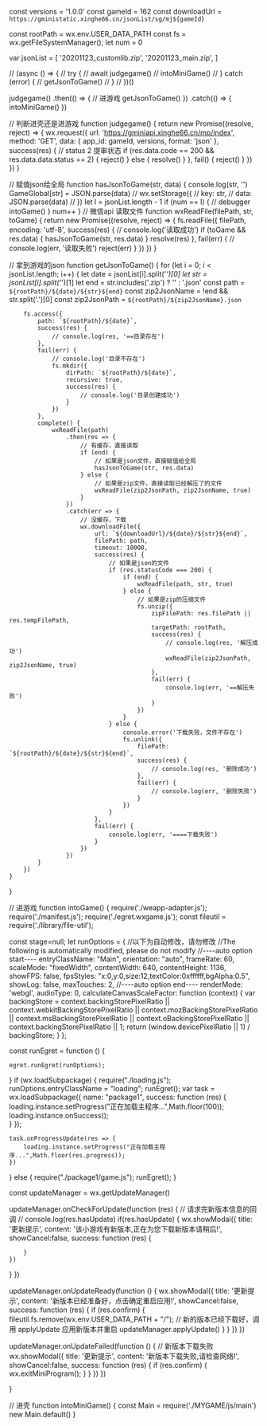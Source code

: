 const versions = '1.0.0'
const gameId = 162
const downloadUrl = `https://gministatic.xinghe66.cn/jsonList/sg/mj${gameId}`

const rootPath = wx.env.USER_DATA_PATH
const fs = wx.getFileSystemManager();
let num = 0

var jsonList = [
	'20201123_customlib.zip',
	'20201123_main.zip',
]

// (async () => {
// 	try {
// 		await judgegame()
// 		intoMiniGame()
// 	} catch (error) {
// 		getJsonToGame()
// 	}
// })()

judgegame()
	.then(() => {
		// 进游戏
    getJsonToGame()
	})
	.catch(() => {
		intoMiniGame()
	})

// 判断进壳还是进游戏
function judgegame() {
	return new Promise((resolve, reject) => {
		wx.request({
			url: 'https://gminiapi.xinghe66.cn/mp/index',
			method: 'GET',
			data: {
				app_id: gameId,
				versions,
				format: 'json'
			},
			success(res) {
				// status 2 提审状态
				if (res.data.code == 200 && res.data.data.status == 2) {
					reject()
				} else {
					resolve()
				}
			},
			fail() {
				reject()
			}
		})
	})
}

// 赋值json给全局
function hasJsonToGame(str, data) {
	console.log(str, '')
	GameGlobal[str] = JSON.parse(data)
	// wx.setStorage({
	// 	key: str,
	// 	data:  JSON.parse(data)
	// })
	let l = jsonList.length - 1
	if (num == l) {
		// debugger
		intoGame()
	}
	num++
}
// 微信api 读取文件
function wxReadFile(filePath, str, toGame) {
	return new Promise((resolve, reject) => {
		fs.readFile({
			filePath,
			encoding: 'utf-8',
			success(res) {
				// console.log('读取成功')
				if (toGame && res.data) {
					hasJsonToGame(str, res.data)
				}
				resolve(res)
			},
			fail(err) {
				// console.log(err, '读取失败')
				reject(err)
			}
		})
	})
}

// 拿到游戏的json
function getJsonToGame() {
	for (let i = 0; i < jsonList.length; i++) {
		let date = jsonList[i].split('_')[0]
		let str = jsonList[i].split('_')[1]
		let end = str.includes('.zip') ? '' : '.json'
		const path = `${rootPath}/${date}/${str}${end}`
		const zip2JsonName = !end && str.split('.')[0]
		const zip2JsonPath = `${rootPath}/${zip2JsonName}.json`

		fs.access({
			path: `${rootPath}/${date}`,
			success(res) {
				// console.log(res, '==目录存在')
			},
			fail(err) {
				// console.log('目录不存在')
				fs.mkdir({
					dirPath: `${rootPath}/${date}`,
					recursive: true,
					success(res) {
						// console.log('目录创建成功')
					}
				})
			},
			complete() {
				wxReadFile(path)
					.then(res => {
						// 有缓存，直接读取
						if (end) {
							// 如果是json文件，直接赋值给全局
							hasJsonToGame(str, res.data)
						} else {
							// 如果是zip文件，直接读取已经解压了的文件
							wxReadFile(zip2JsonPath, zip2JsonName, true)
						}
					})
					.catch(err => {
						// 没缓存，下载
						wx.downloadFile({
							url: `${downloadUrl}/${date}/${str}${end}`,
							filePath: path,
							timeout: 10000,
							success(res) {
								// 如果是json的文件
								if (res.statusCode === 200) {
									if (end) {
										wxReadFile(path, str, true)
									} else {
										// 如果是zip的压缩文件
										fs.unzip({
											zipFilePath: res.filePath || res.tempFilePath,
											targetPath: rootPath,
											success(res) {
												// console.log(res, '解压成功')
												wxReadFile(zip2JsonPath, zip2JsonName, true)
											},
											fail(err) {
												console.log(err, '==解压失败')
											}
										})
									}
								} else {
									console.error('下载失败，文件不存在')
									fs.unlink({
										filePath: `${rootPath}/${date}/${str}${end}`,
										success(res) {
											// console.log(res, '删除成功')
										},
										fail(err) {
											// console.log(err, '删除失败')
										}
									})
								}
							},
							fail(err) {
								console.log(err, '====下载失败')
							}
						})
					})
			}
		})
	}
}


// 进游戏
function intoGame() {
require('./weapp-adapter.js');
require('./manifest.js');
require('./egret.wxgame.js');
const fileutil = require('./library/file-util');

const stage=null;
let runOptions = {
    //以下为自动修改，请勿修改
    //The following is automatically modified, please do not modify
    //----auto option start----
		entryClassName: "Main",
		orientation: "auto",
		frameRate: 60,
		scaleMode: "fixedWidth",
		contentWidth: 640,
		contentHeight: 1136,
		showFPS: false,
		fpsStyles: "x:0,y:0,size:12,textColor:0xffffff,bgAlpha:0.5",
		showLog: false,
		maxTouches: 2,
		//----auto option end----
    renderMode: 'webgl',
    audioType: 0,
    calculateCanvasScaleFactor: function (context) {
        var backingStore = context.backingStorePixelRatio ||
            context.webkitBackingStorePixelRatio ||
            context.mozBackingStorePixelRatio ||
            context.msBackingStorePixelRatio ||
            context.oBackingStorePixelRatio ||
            context.backingStorePixelRatio || 1;
        return (window.devicePixelRatio || 1) / backingStore;
    }
};

const runEgret = function () {
	
	egret.runEgret(runOptions);
}
if (wx.loadSubpackage) {
  require("./loading.js");
  runOptions.entryClassName = "loading";
  runEgret();
	var task = wx.loadSubpackage({
		name: "package1",
		success: function (res) {
      loading.instance.setProgress("正在加载主程序...",Math.floor(100));
			loading.instance.onSuccess(); 		
		}
	});

	task.onProgressUpdate(res => {
		loading.instance.setProgress("正在加载主程序...",Math.floor(res.progress));
	})
}
else {
  require("./package1/game.js");
  runEgret();
}

const updateManager = wx.getUpdateManager()

updateManager.onCheckForUpdate(function (res) {
  // 请求完新版本信息的回调
  // console.log(res.hasUpdate)
  if(res.hasUpdate)
  {
	wx.showModal({
		title: '更新提示',
		content: '该小游戏有新版本,正在为您下载新版本请稍后!',
		showCancel:false,
		success: function (res) {
			
		}
	})
  }
})

updateManager.onUpdateReady(function () {
  wx.showModal({
    title: '更新提示',
    content: '新版本已经准备好，点击确定重启应用!',
	showCancel:false,
    success: function (res) {
      if (res.confirm) {
        fileutil.fs.remove(wx.env.USER_DATA_PATH + "/");
        // 新的版本已经下载好，调用 applyUpdate 应用新版本并重启
        updateManager.applyUpdate()
      }
    }
  })
})

updateManager.onUpdateFailed(function () {
  // 新版本下载失败
  wx.showModal({
    title: '更新提示',
    content: '新版本下载失败,请检查网络!',
	showCancel:false,
    success: function (res) {
      if (res.confirm) {
        wx.exitMiniProgram();
      }
    }
  })
})

}

// 进壳
function intoMiniGame() {
	const Main = require('./MYGAME/js/main')
	new Main.default()
}